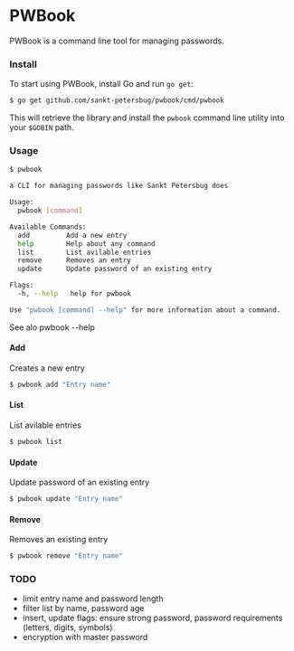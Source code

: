 PWBook
======

PWBook is a command line tool for managing passwords.


### Install

To start using PWBook, install Go and run `go get`:

```sh
$ go get github.com/sankt-petersbug/pwbook/cmd/pwbook
```

This will retrieve the library and install the `pwbook` command line utility into
your `$GOBIN` path.

### Usage

```sh
$ pwbook

a CLI for managing passwords like Sankt Petersbug does

Usage:
  pwbook [command]

Available Commands:
  add         Add a new entry
  help        Help about any command
  list        List avilable entries
  remove      Removes an entry
  update      Update password of an existing entry

Flags:
  -h, --help   help for pwbook

Use "pwbook [command] --help" for more information about a command.

```

See alo pwbook --help

#### Add

Creates a new entry

```sh
$ pwbook add "Entry name"
```

#### List

List avilable entries

```sh
$ pwbook list
```

#### Update

Update password of an existing entry

```sh
$ pwbook update "Entry name"
```

#### Remove

Removes an existing entry

```sh
$ pwbook remove "Entry name"
```

### TODO

- limit entry name and password length
- filter list by name, password age
- insert, update flags: ensure strong password, password requirements (letters, digits, symbols)
- encryption with master password